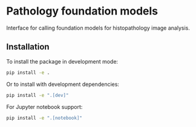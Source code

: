 # Pathology foundation models

Interface for calling foundation models for histopathology image analysis.

## Installation

To install the package in development mode:

```bash
pip install -e .
```

Or to install with development dependencies:

```bash
pip install -e ".[dev]"
```

For Jupyter notebook support:

```bash
pip install -e ".[notebook]"
```
